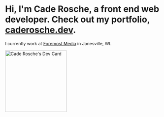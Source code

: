 # Hi, I'm Cade Rosche, a front end web developer. Check out my portfolio, [caderosche.dev](https://caderosche.dev).

I currently work at [Foremost Media](https://www.foremostmedia.com/) in Janesville, WI. 

<a href="https://app.daily.dev/crosche"><img src="https://api.daily.dev/devcards/333861b291c549e29e4042b8507beef4.png?r=5gv" width="200" alt="Cade Rosche's Dev Card"/></a>

<!--
**cprosche/cprosche** is a ✨ _special_ ✨ repository because its `README.md` (this file) appears on your GitHub profile.

Here are some ideas to get you started:

- 🔭 I’m currently working on ...
- 🌱 I’m currently learning ...
- 👯 I’m looking to collaborate on ...
- 🤔 I’m looking for help with ...
- 💬 Ask me about ...
- 📫 How to reach me: ...
- 😄 Pronouns: ...
- ⚡ Fun fact: ...
-->
